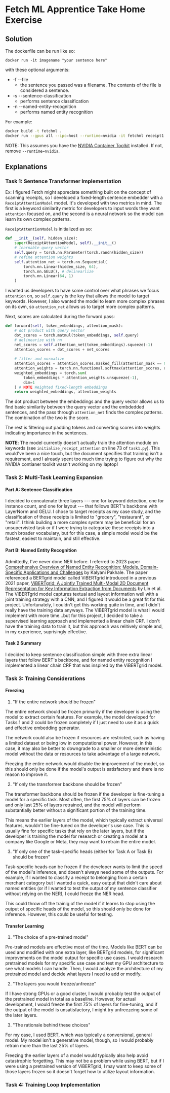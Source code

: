 # Fetch ML Apprentice Take Home Exercise
## Solution
The dockerfile can be run like so:

`docker run -it imagename "your sentence here"`

with these optional arguments:
* -f --file
    * the sentence you passed was a filename. The contents of the file is considered a sentence. 
* -s --sentence-classification 
    * performs sentence classification
* -n --named-entity-recognition
    * performs named entity recognition

For example:

```bash
docker build -t fetchml .
docker run --gpus all --ipc=host --runtime=nvidia -it fetchml receipt1.txt -f -s -n
```

NOTE: This assumes you have the [NVIDIA Container Toolkit](https://docs.nvidia.com/datacenter/cloud-native/container-toolkit/latest/index.html) installed. If not, remove `--runtime=nvidia`. 

## Explanations
### Task 1: Sentence Transformer Implementation
Ex:
I figured Fetch might appreciate something built on the concept of scanning receipts, so I developed a fixed-length sentence embedder with a `ReceiptAttentionModel` model. It's developed with two metrics in mind. The first is a keyword similarity metric for developers to input words they want `attention` focused on, and the second is a neural network so the model can learn its own complex patterns. 

`ReceiptAttentionModel` is initialized as so:
```Python
def __init__(self, hidden_size):
    super(ReceiptAttentionModel, self).__init__()
    # learnable query vector
    self.query = torch.nn.Parameter(torch.randn(hidden_size))
    # refine attention weights
    self.attention_net = torch.nn.Sequential(
        torch.nn.Linear(hidden_size, 64),
        torch.nn.GELU(), # delinearlize
        torch.nn.Linear(64, 1)
    )
```
I wanted us developers to have some control over what phrases we focus `attention` on, so `self.query` is the key that allows the model to target keywords. However, I also wanted the model to learn more complex phrases on its own, so `attention_net` allows us to target more complex patterns. 

Next, scores are calculated during the forward pass:
```Python
def forward(self, token_embeddings, attention_mask):
    # dot product with query vector
    dot_scores = torch.matmul(token_embeddings, self.query)
    # delinearize with nn
    net_scores = self.attention_net(token_embeddings).squeeze(-1)
    attention_scores = dot_scores + net_scores
    
    # filter and normalize
    attention_scores = attention_scores.masked_fill(attention_mask == 0, -10000.0)
    attention_weights = torch.nn.functional.softmax(attention_scores, dim=1)
    weighted_embeddings = torch.sum(
        token_embeddings * attention_weights.unsqueeze(-1), 
        dim=1
    ) # NOTE Weighted fixed-length embeddings
    return weighted_embeddings, attention_weights
```
The dot product between the embeddings and the query vector allows us to find basic similarity between the query vector and the embdedded sentences, and the pass through `attention_net` finds the complex patterns. The combination of the two is the score. 

The rest is filtering out padding tokens and converting scores into weights indicating importance in the sentences. 

**NOTE**: The model currently doesn't actually train the attention module on keywords (see `initialize_receipt_attention` on line 73 of `task1.py`). This would've been a nice touch, but the document specifies that training isn't a requirement, and I already spent too much time trying to figure out why the NVIDIA contianer toolkit wasn't working on my laptop!

### Task 2: Multi-Task Learning Expansion

#### Part A: Sentence Classification
I decided to concatenate three layers --- one for keyword detection, one for instance count, and one for layout --- that follows BERT's backbone with LayerNorm and GELU. I chose to target receipts as my case study, and the classification of those receipts is limited to "grocery", "restaurant", or "retail". I think building a more complex system may be beneficial for an unsupervisted task or if I were trying to categorize these receipts into a much broader vocabulary, but for this case, a simple model would be the fastest, easiest to maintain, and still effective. 

#### Part B: Named Entity Recognition
Admittedly, I've never done NER before. I referred to 2023 paper [Comprehensive Overview of Named Entity Recognition: Models, Domain-Specific Applications and Challenges](https://arxiv.org/abs/2309.14084) by Kalyani Pakhale. The paper referenced a BERTgrid model called ViBERTgrid introduced in a previous 2021 paper, [ViBERTgrid: A Jointly Trained Multi-Modal 2D Document Representation for Key Information Extraction from Documents](https://arxiv.org/abs/2105.11672) by Lin et al. The ViBERTgrid model captures textual and layout information well with a joint training strategy with a CNN, and I figured it would be a great fit for this project. 
Unfortunately, I couldn't get this working quite in time, and I didn't really have the training data anyways. The ViBERTgrid model is what I would implement with more time...but for this project, I decided to take a supervised learning approach and implemented a linear chain CRF. I don't have the training data to train it, but this approach was relitively simple and, in my experience, suprisingly effective. 

#### Task 2 Summary
I decided to keep sentence classification simple with three extra linear layers that follow BERT's backbone, and for named entity recognition I implemented a linear chain CRF that was inspired by the ViBERTgrid model. 

### Task 3: Training Considerations
#### Freezing
1. "If the entire network should be frozen"

The entire network should be frozen primarily if the developer is using the model to extract certain features. For example, the model developed for Tasks 1 and 2 could be frozen completely if I just need to use it as a quick and effective embedding generator. 

The network could also be frozen if resources are restricted, such as having a limited dataset or being low in computational power. However, in this case, it may also be better to downgrade to a smaller or more deterministic model without the data or resources to take advantage of a large network. 

Freezing the entire network would disable the improvement of the model, so this should only be done if the model's output is satisfactory and there is no reason to improve it. 

2. "If only the transformer backbone should be frozen"

The transformer backbone should be frozen if the developer is fine-tuning a model for a specific task. Most often, the first 75% of layers can be frozen and only last 25% of layers retrained, and the model will perform substantially better without a significant portion of the training time. 

This means the earlier layers of the model, which typically extract universal features, wouldn't be fine-tuned on the developer's use case. This is usually fine for specific tasks that rely on the later layers, but if the developer is training the model for research or creating a model at a company like Google or Meta, they may want to retrain the entire model. 

3. "If only one of the task-specific heads (either for Task A or Task B) should be frozen"

Task-specific heads can be frozen if the developer wants to limit the speed of the model's inference, and doesn't always need some of the outputs. For example, if I wanted to classify a receipt to belonging from a certain merchant category but I wanted a quick, easy output that didn't care about named entities (or if I wanted to test the output of my sentence classifier without relying on the NER), I could freeze the NER head. 

This could throw off the trainig of the model if it learns to stop using the output of specific heads of the model, so this should only be done for inference. However, this could be useful for testing. 

#### Transfer Learning

1. "The choice of a pre-trained model"

Pre-trained models are effective most of the time. Models like BERT can be used and modified with one extra layer, like BERTgrid models, for significant improvements on the model output for specific use cases. I would research pretrained models for my specific use case and test my GPU architecture to see what models I can handle. Then, I would analyze the architecture of my pretrained model and decide what layers I need to add or modify.

2. "The layers you would freeze/unfreeze"

If I have strong GPUs or a good cluster, I would probably test the output of the pretrained model in total as a baseline. However, for actual development, I would freeze the first 75% of layers for fine-tuning, and if the output of the model is unsatisfactory, I might try unfreezeing some of the later layers. 

3. "The rationale behind these choices"

For my case, I used BERT, which was typically a conversional, general model. My model isn't a generative model, though, so I would probably retrain more than the last 25% of layers. 

Freezing the earlier layers of a model would typically also help avoid catastrophic forgetting. This may not be a problem while using BERT, but if I were using a pretrained version of ViBERTgrid, I may want to keep some of those layers frozen so it doesn't forget how to utilize layout information. 

### Task 4: Training Loop Implementation

